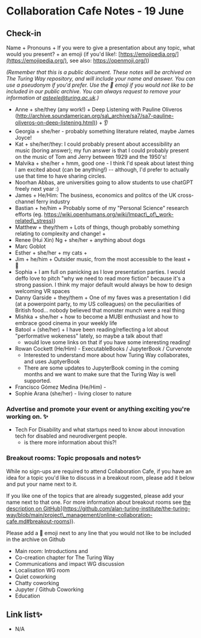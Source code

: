 # Collaboration Cafe Notes - 19 June

## Check-in

Name + Pronouns + If you were to give a presentation about any topic, what would you present?  + an emoji (if you'd like!: [https://emojipedia.org/](https://emojipedia.org/), see also: [https://openmoji.org/)](https://openmoji.org/))

*(Remember that this is a public document. These notes will be archived on The Turing Way repository, and will include your name and answer. You can use a pseudonym if you'd prefer. Use the 🤫 emoji if you would not like to be included in our public archive. You can always request to remove your information at asteele@turing.ac.uk.)*

* Anne + she/they (any work!) + Deep Listening with Pauline Oliveros ([http://archive.soundamerican.org/sa\_archive/sa7/sa7-pauline-oliveros-on-deep-listening.html)](http://archive.soundamerican.org/sa\_archive/sa7/sa7-pauline-oliveros-on-deep-listening.html)) + 👂
* Georgia + she/her - probably something literature related, maybe James Joyce! 
* Kat + she/her/they: I could probably present about accessibility an music (boring answer); my fun answer is that I could probably present on the music of Tom and Jerry between 1929 and the 1950's!
* Malvika + she/her + hmm, good one - I think I'd speak about latest thing I am excited about (can be anything!) -- although, I'd prefer to actually use that time to have sharing circles.
* Noorhan Abbas, are universities going to allow students to use chatGPT freely next year :)
* James + He/Him: The business, economics and politcs of the UK cross-channel ferry industry
* Bastian + he/him + Probably some of my "Personal Science" research efforts (eg. [https://wiki.openhumans.org/wiki/Impact\_of\_work-related\_stress)](https://wiki.openhumans.org/wiki/Impact\_of\_work-related\_stress)) 
* Matthew + they/them + Lots of things, though probably something relating to complexity and change! + 
* Renee (Hui Xin) Ng + she/her + anything about dogs
* Marc Goblot
* Esther + she/her + my cats + 
* Jim + he/him + Outsider music, from the most accessible to the least + 🌻
* Sophia + I am full on panicking as I love presentation parties. I would deffo love to pitch "why we need to read more fiction" because it's a strong passion. I think my major default would always be how to design welcoming VR spaces
* Danny Garside + they/them + One of my faves was a presentation I did (at a powerpoint party, to my US colleagues) on the peculiarities of British food... nobody believed that monster munch were a real thing
* Mishka + she/her + how to become a MUBI enthusiast and how to embrace good cinema in your weekly life
* Batool + (she/her) + I have been reading/reflecting a lot about "performative wokeness" lately, so maybe a talk about that! 
    * would love some links on that if you have some interesting reading!
* Rowan Cockett (He/Him) - ExecutableBooks / JupyterBook / Curvenote
    * Interested to understand more about how Turing Way collaborates, and uses JuptyerBook
    * There are some updates to JupyterBook coming in the coming months and we want to make sure that the Turing Way is well supported.
* Francisco Gómez Medina (He/Him) - 
* Sophie Arana (she/her) - living closer to nature

### Advertise and promote your event or anything exciting you're working on. ✨

* Tech For Disability and what startups need to know about innovation tech for disabled and neurodivergent people.
    * is there more information about this?! 

### Breakout rooms: Topic proposals and notes✨ 

While no sign-ups are required to attend Collaboration Cafe, if you have an idea for a topic you'd like to discuss in a breakout room, please add it below and put your name next to it. 

If you like one of the topics that are already suggested, please add your name next to that one. For more information about breakout rooms see [the description on GitHub]([https://github.com/alan-turing-institute/the-turing-way/blob/main/project\_management/online-collaboration-cafe.md#breakout-rooms)](https://github.com/alan-turing-institute/the-turing-way/blob/main/project\_management/online-collaboration-cafe.md#breakout-rooms)).

Please add a 🤫 emoji next to any line that you would not like to be included in the archive on Github

* Main room: Introductions and 
* Co-creation chapter for The Turing Way
* Communications and impact WG discussion
* Localisation WG room
* Quiet coworking
* Chatty coworking
* Jupyter / Github Coworking
* Education

##  Link list✨ 

* N/A